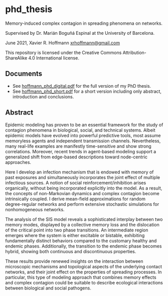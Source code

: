 # phd_thesis

Memory-induced complex contagion in spreading phenomena on networks.

Supervised by Dr. Marián Boguñá Espinal at the University of Barcelona.

June 2021, Xavier R. Hoffmann <xrhoffmann@gmail.com>

This repository is licensed under the Creative Commons Attribution-ShareAlike 4.0 International license.

## Documents

- See [hoffmann_phd_digital.pdf](https://github.com/xhoffmann/phd_thesis/blob/master/hoffmann_phd_digital.pdf) for the full version of my PhD thesis.
- See [hoffmann_phd_short.pdf](https://github.com/xhoffmann/phd_thesis/blob/master/hoffmann_phd_short.pdf) for a short version including only abstract, introduction and conclusions.


## Abstract

Epidemic modeling has proven to be an essential framework for the study of contagion phenomena in biological, social, and technical systems. Albeit epidemic models have evolved into powerful predictive tools, most assume memoryless agents and independent transmission channels. Nevertheless, many real-life examples are manifestly time-sensitive and show strong correlations. Moreover, recent trends in agent-based modeling support a generalized shift from edge-based descriptions toward node-centric approaches.

Here I develop an infection mechanism that is endowed with memory of past exposures and simultaneously incorporates the joint effect of multiple infectious sources. A notion of social reinforcement/inhibition arises organically, without being incorporated explicitly into the model. As a result, the concepts of non-Markovian dynamics and complex contagion become intrinsically coupled. I derive mean-field approximations for random degree-regular networks and perform extensive stochastic simulations for nonhomogeneous networks. 

The analysis of the SIS model reveals a sophisticated interplay between two memory modes, displayed by a collective memory loss and the dislocation of the critical point into two phase transitions. An intermediate region emerges where the system is either excitable or bistable, exhibiting fundamentally distinct behaviors compared to the customary healthy and endemic phases. Additionally, the transition to the endemic phase becomes hybrid, showing both continuous and discontinuous properties.

These results provide renewed insights on the interaction between microscopic mechanisms and topological aspects of the underlying contact networks, and their joint effect on the properties of spreading processes. In particular, this type of modeling approach that combines memory effects and complex contagion could be suitable to describe ecological interactions between biological and social pathogens.

